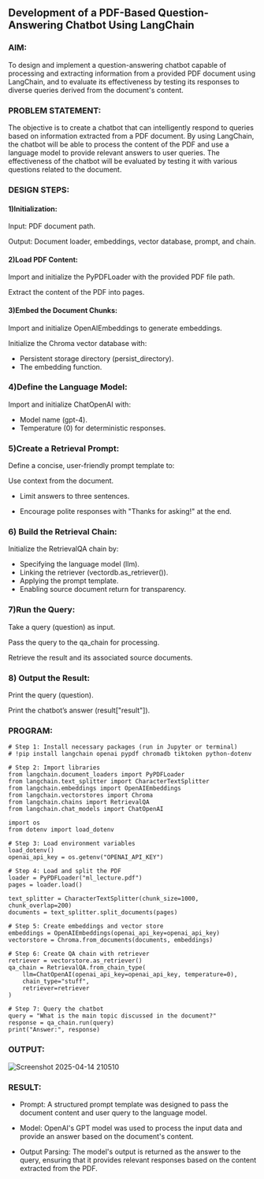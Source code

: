 ## Development of a PDF-Based Question-Answering Chatbot Using LangChain

### AIM:
To design and implement a question-answering chatbot capable of processing and extracting information from a provided PDF document using LangChain, and to evaluate its effectiveness by testing its responses to diverse queries derived from the document's content.

### PROBLEM STATEMENT:

The objective is to create a chatbot that can intelligently respond to queries based on information extracted from a PDF document. By using LangChain, the chatbot will be able to process the content of the PDF and use a language model to provide relevant answers to user queries. The effectiveness of the chatbot will be evaluated by testing it with various questions related to the document.

### DESIGN STEPS:

#### 1)Initialization:

Input: PDF document path.

Output: Document loader, embeddings, vector database, prompt, and chain.

#### 2)Load PDF Content:

Import and initialize the PyPDFLoader with the provided PDF file path.

Extract the content of the PDF into pages.

#### 3)Embed the Document Chunks:

Import and initialize OpenAIEmbeddings to generate embeddings.

Initialize the Chroma vector database with:
* Persistent storage directory (persist_directory).
* The embedding function.

### 4)Define the Language Model:

Import and initialize ChatOpenAI with:
* Model name (gpt-4).
* Temperature (0) for deterministic responses.

### 5)Create a Retrieval Prompt:

Define a concise, user-friendly prompt template to:

Use context from the document.

* Limit answers to three sentences.

* Encourage polite responses with "Thanks for asking!" at the end.

### 6) Build the Retrieval Chain:

Initialize the RetrievalQA chain by:
* Specifying the language model (llm).  
* Linking the retriever (vectordb.as_retriever()).
* Applying the prompt template.
* Enabling source document return for transparency.

### 7)Run the Query:

Take a query (question) as input.

Pass the query to the qa_chain for processing.

Retrieve the result and its associated source documents.

### 8) Output the Result:

Print the query (question).

Print the chatbot’s answer (result["result"]).

### PROGRAM:

```
# Step 1: Install necessary packages (run in Jupyter or terminal)
# !pip install langchain openai pypdf chromadb tiktoken python-dotenv

# Step 2: Import libraries
from langchain.document_loaders import PyPDFLoader
from langchain.text_splitter import CharacterTextSplitter
from langchain.embeddings import OpenAIEmbeddings
from langchain.vectorstores import Chroma
from langchain.chains import RetrievalQA
from langchain.chat_models import ChatOpenAI

import os
from dotenv import load_dotenv

# Step 3: Load environment variables
load_dotenv()
openai_api_key = os.getenv("OPENAI_API_KEY")

# Step 4: Load and split the PDF
loader = PyPDFLoader("ml_lecture.pdf")
pages = loader.load()

text_splitter = CharacterTextSplitter(chunk_size=1000, chunk_overlap=200)
documents = text_splitter.split_documents(pages)

# Step 5: Create embeddings and vector store
embeddings = OpenAIEmbeddings(openai_api_key=openai_api_key)
vectorstore = Chroma.from_documents(documents, embeddings)

# Step 6: Create QA chain with retriever
retriever = vectorstore.as_retriever()
qa_chain = RetrievalQA.from_chain_type(
    llm=ChatOpenAI(openai_api_key=openai_api_key, temperature=0),
    chain_type="stuff",
    retriever=retriever
)

# Step 7: Query the chatbot
query = "What is the main topic discussed in the document?"
response = qa_chain.run(query)
print("Answer:", response)
```

### OUTPUT:

![Screenshot 2025-04-14 210510](https://github.com/user-attachments/assets/0dc0efd1-ddef-4a66-bab5-202f3386d40d)


### RESULT:

* Prompt: A structured prompt template was designed to pass the document content and user query to the language model.

* Model: OpenAI's GPT model was used to process the input data and provide an answer based on the document's content.

* Output Parsing: The model's output is returned as the answer to the query, ensuring that it provides relevant responses based on the content extracted from the PDF.
